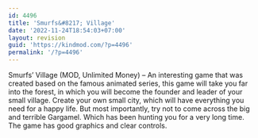 ```yaml
---
id: 4496
title: 'Smurfs&#8217; Village'
date: '2022-11-24T18:54:03+07:00'
layout: revision
guid: 'https://kindmod.com/?p=4496'
permalink: '/?p=4496'
---
```


Smurfs’ Village (MOD, Unlimited Money) – An interesting game that was created based on the famous animated series, this game will take you far into the forest, in which you will become the founder and leader of your small village. Create your own small city, which will have everything you need for a happy life. But most importantly, try not to come across the big and terrible Gargamel. Which has been hunting you for a very long time. The game has good graphics and clear controls.